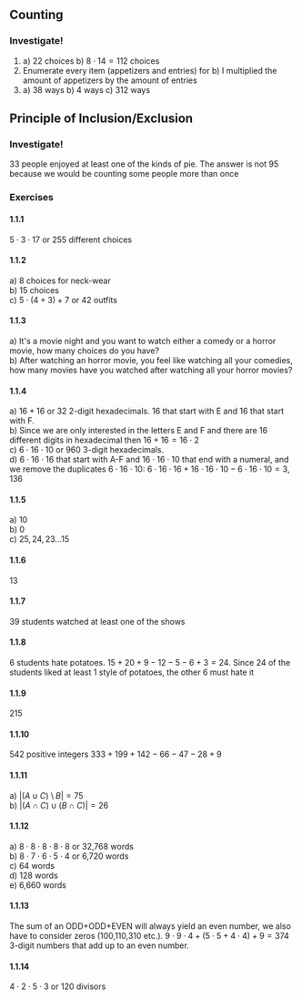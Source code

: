 ## Counting
### Investigate!
1. a) 22 choices b) $8 \cdot 14 = 112$ choices
2. Enumerate every item (appetizers and entries) for b) I multiplied the amount of appetizers by the amount of entries
3. a) 38 ways b) 4 ways c) 312 ways


## Principle of Inclusion/Exclusion
### Investigate!
33 people enjoyed at least one of the kinds of pie. The answer is not 95 because we would be counting some people more than once


### Exercises

#### 1.1.1
$5 \cdot 3 \cdot 17$ or 255 different choices


#### 1.1.2
a) 8 choices for neck-wear  
b) 15 choices  
c) $5 \cdot (4+3)+7$ or 42 outfits  


#### 1.1.3
a) It's a movie night and you want to watch either a comedy or a horror movie, how many choices do you have?  
b) After watching an horror movie, you feel like watching all your comedies, how many movies have you watched after watching all your horror movies?  


#### 1.1.4
a) $16+16$ or 32 2-digit hexadecimals. 16 that start with E and 16 that start with F.  
b) Since we are only interested in the letters E and F and there are 16 different digits in hexadecimal then $16+16 = 16 \cdot 2$  
c) $6 \cdot 16 \cdot 10$ or 960 3-digit hexadecimals.  
d) $6 \cdot 16 \cdot 16$ that start with A-F and $16 \cdot 16 \cdot 10$ that end with a numeral, and we remove the duplicates $6 \cdot 16 \cdot 10$: $6 \cdot 16 \cdot 16 + 16 \cdot 16 \cdot 10 - 6 \cdot 16 \cdot 10 = 3,136$  


#### 1.1.5
a) 10  
b) 0  
c) $25,24,23 \dots 15$  


#### 1.1.6
13


#### 1.1.7
39 students watched at least one of the shows


#### 1.1.8
6 students hate potatoes. $15+20+9-12-5-6+3 = 24$. Since 24 of the students liked at least 1 style of potatoes, the other 6 must hate it


#### 1.1.9
215


#### 1.1.10
542 positive integers $333+199+142-66-47-28+9$


#### 1.1.11
a) $|(A \cup C) \setminus B| = 75$  
b) $|(A \cap C) \cup (B \cap C)| = 26$  


#### 1.1.12
a) $8 \cdot 8 \cdot 8 \cdot 8 \cdot 8$ or 32,768 words  
b) $8 \cdot 7 \cdot 6 \cdot 5 \cdot 4$ or 6,720 words  
c) 64 words  
d) 128 words  
e) 6,660 words  


#### 1.1.13
The sum of an ODD+ODD+EVEN will always yield an even number, we also have to consider zeros (100,110,310 etc.). $9 \cdot 9 \cdot 4 + (5 \cdot 5 + 4 \cdot 4) + 9 = 374$ 3-digit numbers that add up to an even number.


#### 1.1.14
$4 \cdot 2 \cdot 5 \cdot 3$ or 120 divisors
